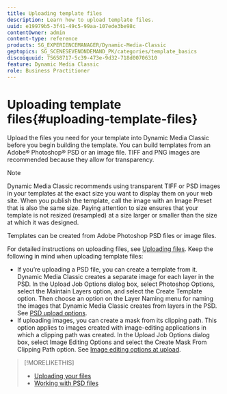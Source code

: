 ```yaml
---
title: Uploading template files
description: Learn how to upload template files.
uuid: e19979b5-3f41-49c5-99aa-107ede3be98c
contentOwner: admin
content-type: reference
products: SG_EXPERIENCEMANAGER/Dynamic-Media-Classic
geptopics: SG_SCENESEVENONDEMAND_PK/categories/template_basics
discoiquuid: 75658717-5c39-473e-9d32-718d00706310
feature: Dynamic Media Classic
role: Business Practitioner
---
```


# Uploading template files{#uploading-template-files}

Upload the files you need for your template into Dynamic Media Classic before you begin building the template. You can build templates from an Adobe® Photoshop® PSD or an image file. TIFF and PNG images are recommended because they allow for transparency.

>[!NOTE]
>
>Dynamic Media Classic recommends using transparent TIFF or PSD images in your templates at the exact size you want to display them on your web site. When you publish the template, call the image with an Image Preset that is also the same size. Paying attention to size ensures that your template is not resized (resampled) at a size larger or smaller than the size at which it was designed.

Templates can be created from Adobe Photoshop PSD files or image files.

For detailed instructions on uploading files, see [Uploading files](uploading-files.md#uploading_files). Keep the following in mind when uploading template files:

* If you’re uploading a PSD file, you can create a template from it. Dynamic Media Classic creates a separate image for each layer in the PSD. In the Upload Job Options dialog box, select Photoshop Options, select the Maintain Layers option, and select the Create Template option. Then choose an option on the Layer Naming menu for naming the images that Dynamic Media Classic creates from layers in the PSD. See [PSD upload options](psd-files.md#psd_upload_options).
* If uploading images, you can create a mask from its clipping path. This option applies to images created with image-editing applications in which a clipping path was created. In the Upload Job Options dialog box, select Image Editing Options and select the Create Mask From Clipping Path option. See [Image editing options at upload](image-editing-options-upload.md#image-editing-options-at-upload).

>[!MORELIKETHIS]
>
>* [Uploading your files](uploading-files.md#uploading_your_files)
>* [Working with PSD files](psd-files.md#working_with_psd_files)
